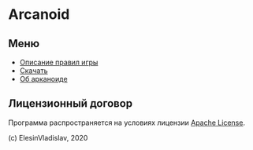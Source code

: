 # Arcanoid

## Меню

- [Описание правил игры](/sippoon-program/A/)
- [Скачать](/sippoon-program/B/)
- [Об арканоиде](/sippoon-program/C/)

## Лицензионный договор

Программа распространяется на условиях лицензии [Apache License](https://apache.org/licenses/LICENSE-2.0.txt).

(c) ElesinVladislav, 2020